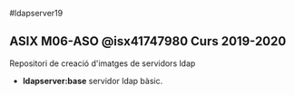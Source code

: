 #ldapserver19
## ASIX M06-ASO @isx41747980 Curs 2019-2020

Repositori de creació d'imatges de servidors ldap

* **ldapserver:base** servidor ldap bàsic.


